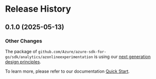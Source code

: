 # Release History

## 0.1.0 (2025-05-13)
### Other Changes

The package of `github.com/Azure/azure-sdk-for-go/sdk/analytics/azonlineexperimentation` is using our [next generation design principles](https://azure.github.io/azure-sdk/general_introduction.html).

To learn more, please refer to our documentation [Quick Start](https://aka.ms/azsdk/go/mgmt).